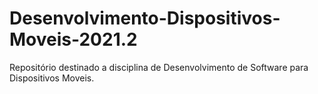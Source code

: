 # Desenvolvimento-Dispositivos-Moveis-2021.2
Repositório destinado a disciplina de Desenvolvimento de Software para Dispositivos Moveis.
